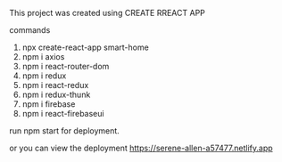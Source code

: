 This project was created using CREATE RREACT APP

commands
 1) npx create-react-app smart-home
 2) npm i axios
 3) npm i react-router-dom
 4) npm i redux
 5) npm i react-redux
 6) npm i redux-thunk
 7) npm i firebase
 8) npm i react-firebaseui
 
 
 run npm start for deployment.
 
 
 or you can view the deployment https://serene-allen-a57477.netlify.app
 
 
 
 
 
